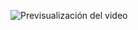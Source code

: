 ![Previsualización del video](![giphy](https://github.com/user-attachments/assets/f4ff671f-e04a-429b-8293-c68ab2aa842a))

